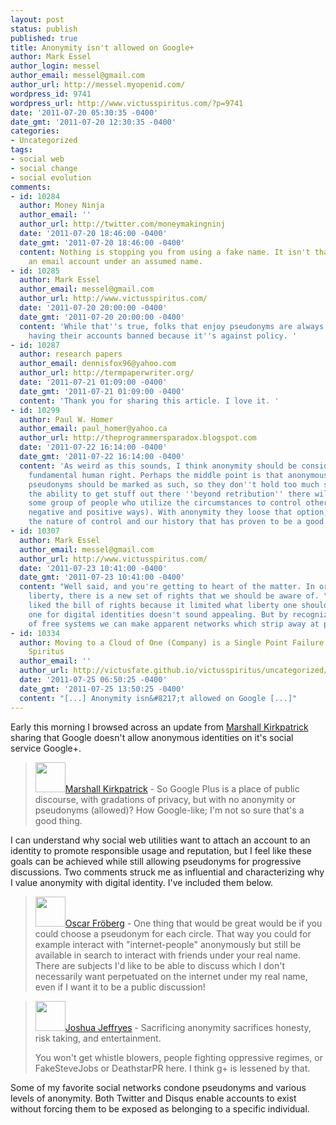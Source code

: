 ```yaml
---
layout: post
status: publish
published: true
title: Anonymity isn't allowed on Google+
author: Mark Essel
author_login: messel
author_email: messel@gmail.com
author_url: http://messel.myopenid.com/
wordpress_id: 9741
wordpress_url: http://www.victusspiritus.com/?p=9741
date: '2011-07-20 05:30:35 -0400'
date_gmt: '2011-07-20 12:30:35 -0400'
categories:
- Uncategorized
tags:
- social web
- social change
- social evolution
comments:
- id: 10284
  author: Money Ninja
  author_email: ''
  author_url: http://twitter.com/moneymakingninj
  date: '2011-07-20 18:46:00 -0400'
  date_gmt: '2011-07-20 18:46:00 -0400'
  content: Nothing is stopping you from using a fake name. It isn't that hard to make
    an email account under an assumed name.
- id: 10285
  author: Mark Essel
  author_email: messel@gmail.com
  author_url: http://www.victusspiritus.com/
  date: '2011-07-20 20:00:00 -0400'
  date_gmt: '2011-07-20 20:00:00 -0400'
  content: 'While that''s true, folks that enjoy pseudonyms are always at risk of
    having their accounts banned because it''s against policy. '
- id: 10287
  author: research papers
  author_email: dennisfox96@yahoo.com
  author_url: http://termpaperwriter.org/
  date: '2011-07-21 01:09:00 -0400'
  date_gmt: '2011-07-21 01:09:00 -0400'
  content: 'Thank you for sharing this article. I love it. '
- id: 10299
  author: Paul W. Homer
  author_email: paul_homer@yahoo.ca
  author_url: http://theprogrammersparadox.blogspot.com
  date: '2011-07-22 16:14:00 -0400'
  date_gmt: '2011-07-22 16:14:00 -0400'
  content: 'As weird as this sounds, I think anonymity should be considered a basic
    fundamental human right. Perhaps the middle point is that anonymous accounts or
    pseudonyms should be marked as such, so they don''t hold too much sway. But without
    the ability to get stuff out there ''beyond retribution'' there will always be
    some group of people who utilize the circumstances to control others (in both
    negative and positive ways). With anonymity they loose that option, but given
    the nature of control and our history that has proven to be a good thing. '
- id: 10307
  author: Mark Essel
  author_email: messel@gmail.com
  author_url: http://www.victusspiritus.com/
  date: '2011-07-23 10:41:00 -0400'
  date_gmt: '2011-07-23 10:41:00 -0400'
  content: "Well said, and you're getting to heart of the matter. In order to promote
    liberty, there is a new set of rights that we should be aware of. \r\n\r\nI never
    liked the bill of rights because it limited what liberty one should have, so having
    one for digital identities doesn't sound appealing. But by recognizing the elements
    of free systems we can make apparent networks which strip away at personal freedoms."
- id: 10334
  author: Moving to a Cloud of One (Company) is a Single Point Failure &mdash; Victus
    Spiritus
  author_email: ''
  author_url: http://victusfate.github.io/victusspiritus/uncategorized/2011/07/25/moving-to-a-cloud-of-one-company-is-a-single-point-failure/
  date: '2011-07-25 06:50:25 -0400'
  date_gmt: '2011-07-25 13:50:25 -0400'
  content: "[...] Anonymity isn&#8217;t allowed on Google [...]"
---
```

<p>Early this morning I browsed across an update from <a href="https://plus.google.com/117421021456205115327/posts/c1LPLyy6nm2">Marshall Kirkpatrick</a> sharing that Google doesn't allow anonymous identities on it's social service Google+.</p>
<blockquote><p>
<a href="https://plus.google.com/117421021456205115327"><img src="{{ site.url }}/assets/2011/07/marshall_kirkpatrick_photo.jpg" alt="" title="marshall_kirkpatrick_photo" width="48" height="48" class="alignleft size-full wp-image-9742" /></a><a href="https://plus.google.com/117421021456205115327">Marshall Kirkpatrick</a> - So Google Plus is a place of public discourse, with gradations of privacy, but with no anonymity or pseudonyms (allowed)? How Google-like; I'm not so sure that's a good thing.
</p></blockquote>
<p>I can understand why social web utilities want to attach an account to an identity to promote responsible usage and reputation, but I feel like these goals can be achieved while still allowing pseudonyms for progressive discussions. Two comments struck me as influential and characterizing why I value anonymity with digital identity. I've included them below.</p>
<blockquote><p>
<a href="https://plus.google.com/118117111475857300118/posts"><img src="{{ site.url }}/assets/2011/07/oscar_froberg_photo.jpg" alt="" title="oscar_froberg_photo" width="48" height="48" class="alignleft size-full wp-image-9742" /><a href="https://plus.google.com/118117111475857300118/posts">Oscar Fröberg</a> - One thing that would be great would be if you could choose a pseudonym for each circle. That way you could for example interact with "internet-people" anonymously but still be available in search to interact with friends under your real name. There are subjects I'd like to be able to discuss which I don't necessarily want perpetuated on the internet under my real name, even if I want it to be a public discussion!
</p></blockquote>
<blockquote><p>
<a href="https://plus.google.com/113435275277970177915/posts"><img src="{{ site.url }}/assets/2011/07/Joshua_Jeffryes_photo.jpg" alt="" title="oscar_froberg_photo" width="48" height="48" class="alignleft size-full wp-image-9742" /><a href="https://plus.google.com/113435275277970177915/posts">Joshua Jeffryes</a> - Sacrificing anonymity sacrifices honesty, risk taking, and entertainment.</p>
<p>You won't get whistle blowers, people fighting oppressive regimes, or FakeSteveJobs or DeathstarPR here. I think g+ is lessened by that.
</p></blockquote>
<p>Some of my favorite social networks condone pseudonyms and various levels of anonymity. Both Twitter and Disqus enable accounts to exist without forcing them to be exposed as belonging to a specific individual.</p>

